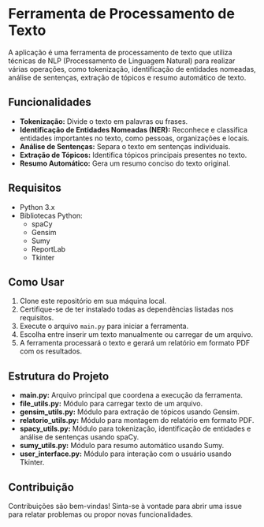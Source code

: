 # Ferramenta de Processamento de Texto

A aplicação é uma ferramenta de processamento de texto que utiliza técnicas de NLP (Processamento de Linguagem Natural) para realizar várias operações, como tokenização, identificação de entidades nomeadas, análise de sentenças, extração de tópicos e resumo automático de texto.

## Funcionalidades

- **Tokenização:** Divide o texto em palavras ou frases.
- **Identificação de Entidades Nomeadas (NER):** Reconhece e classifica entidades importantes no texto, como pessoas, organizações e locais.
- **Análise de Sentenças:** Separa o texto em sentenças individuais.
- **Extração de Tópicos:** Identifica tópicos principais presentes no texto.
- **Resumo Automático:** Gera um resumo conciso do texto original.

## Requisitos

- Python 3.x
- Bibliotecas Python:
  - spaCy
  - Gensim
  - Sumy
  - ReportLab
  - Tkinter

## Como Usar

1. Clone este repositório em sua máquina local.
2. Certifique-se de ter instalado todas as dependências listadas nos requisitos.
3. Execute o arquivo `main.py` para iniciar a ferramenta.
4. Escolha entre inserir um texto manualmente ou carregar de um arquivo.
5. A ferramenta processará o texto e gerará um relatório em formato PDF com os resultados.

## Estrutura do Projeto

- **main.py:** Arquivo principal que coordena a execução da ferramenta.
- **file_utils.py:** Módulo para carregar texto de um arquivo.
- **gensim_utils.py:** Módulo para extração de tópicos usando Gensim.
- **relatorio_utils.py:** Módulo para montagem do relatório em formato PDF.
- **spacy_utils.py:** Módulo para tokenização, identificação de entidades e análise de sentenças usando spaCy.
- **sumy_utils.py:** Módulo para resumo automático usando Sumy.
- **user_interface.py:** Módulo para interação com o usuário usando Tkinter.

## Contribuição

Contribuições são bem-vindas! Sinta-se à vontade para abrir uma issue para relatar problemas ou propor novas funcionalidades.
